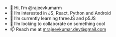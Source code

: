 - 👋 Hi, I’m @rajeevkumarm
- 👀 I’m interested in JS, React, Python and Android
- 🌱 I’m currently learning threeJS and p5JS
- 💞️ I’m looking to collaborate on something cool
- 📫 Reach me at mrajeevkumar.dev@gmail.com

<!---
rajeevkumarm/rajeevkumarm is a ✨ special ✨ repository because its `README.md` (this file) appears on your GitHub profile.
You can click the Preview link to take a look at your changes.
--->
